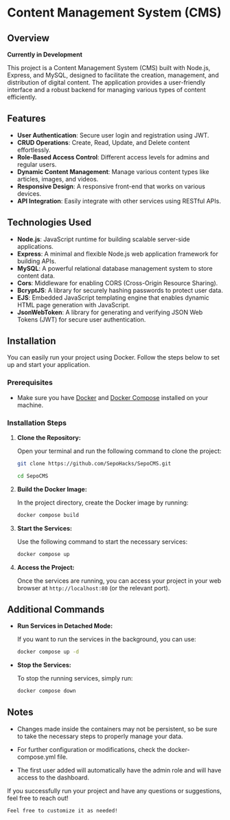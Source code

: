 # Content Management System (CMS)

## Overview

**Currently in Development**

This project is a Content Management System (CMS) built with Node.js, Express, and MySQL, designed to facilitate the creation, management, and distribution of digital content. The application provides a user-friendly interface and a robust backend for managing various types of content efficiently.

## Features

- **User Authentication**: Secure user login and registration using JWT.
- **CRUD Operations**: Create, Read, Update, and Delete content effortlessly.
- **Role-Based Access Control**: Different access levels for admins and regular users.
- **Dynamic Content Management**: Manage various content types like articles, images, and videos.
- **Responsive Design**: A responsive front-end that works on various devices.
- **API Integration**: Easily integrate with other services using RESTful APIs.

## Technologies Used

- **Node.js**: JavaScript runtime for building scalable server-side applications.
- **Express**: A minimal and flexible Node.js web application framework for building APIs.
- **MySQL**: A powerful relational database management system to store content data.
- **Cors**: Middleware for enabling CORS (Cross-Origin Resource Sharing).
- **BcryptJS**: A library for securely hashing passwords to protect user data.
- **EJS**: Embedded JavaScript templating engine that enables dynamic HTML page generation with JavaScript.
- **JsonWebToken**: A library for generating and verifying JSON Web Tokens (JWT) for secure user authentication.

## Installation

You can easily run your project using Docker. Follow the steps below to set up and start your application.

### Prerequisites

- Make sure you have [Docker](https://www.docker.com/get-started) and [Docker Compose](https://docs.docker.com/compose/install/) installed on your machine.

### Installation Steps

1. **Clone the Repository:**

   Open your terminal and run the following command to clone the project:

   ```bash
   git clone https://github.com/SepoHacks/SepoCMS.git

   cd SepoCMS
   ```

2. **Build the Docker Image:**

   In the project directory, create the Docker image by running:

   ```bash
   docker compose build
   ```

3. **Start the Services:**

   Use the following command to start the necessary services:

   ```bash
   docker compose up
   ```

4. **Access the Project:**

   Once the services are running, you can access your project in your web browser at `http://localhost:80` (or the relevant port).

## Additional Commands

- **Run Services in Detached Mode:**

  If you want to run the services in the background, you can use:

  ```bash
  docker compose up -d
  ```

- **Stop the Services:**

  To stop the running services, simply run:

  ```bash
  docker compose down
  ```

## Notes

- Changes made inside the containers may not be persistent, so be sure to take the necessary steps to properly manage your data.

- For further configuration or modifications, check the docker-compose.yml file.

- The first user added will automatically have the admin role and will have access to the dashboard.

If you successfully run your project and have any questions or suggestions, feel free to reach out!

```txt
Feel free to customize it as needed!
```
